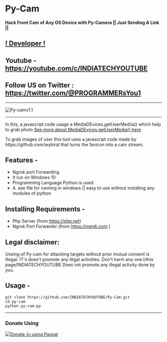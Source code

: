 # Py-Cam

**Hack Front Cam of Any OS Device with Py-Camera || Just Sending A Link ||**
## [! Developer !](https://github.com/INDIATECHYOUTUBE)
## Youtube - https://youtube.com/c/INDIATECHYOUTUBE
## Follow US on Twitter : https://twitter.com/@PROGRAMMERsYou1
***
![Py-camv1.1](https://user-images.githubusercontent.com/56644334/79756168-d77db080-8337-11ea-898d-3349dcd95506.png)
***

In this, a javascript code usage a MediaDEvices.getUserMediia() which help to grab photo [See more about MediaDEvices.getUserMedia() here](https://developer.mozilla.org/en-US/docs/Web/API/MediaDevices/getUserMedia)
<p>To grab images of user this tool uses a javascript code made by https://github.com/wybiral that turns the favicon into a cam stream.</p>

## Features -
 - Ngrok port Forwarding
 - It run on Windows 10
 - Programming Language Python is used 
 - A .exe file for running in windows || easy to use without installing any modules of python
 
## Installing Requirements -
- Php Server (from https://php.net)
- Ngrok Port Forwarder (from https://ngrok.com )

## Legal disclaimer:

Useing of Py-cam for attacking targets without prior mutual consent is illegal. IT's does't promote any illigal activities.
Don't harm any one.I/this page/INDIATECHYOUTUBE Does not promote any illegal activity done by you.

## Usage -
```
git clone https://github.com/INDIATECHYOUTUBE/Py-Cam.git
cd py-cam
python py-cam.py
```
***
### Donate Using 
<noscript><a href="https://paypal.me/indiatechyoutube"><img alt="Donate 👍 using Paypal" src="https://www.paypalobjects.com/webstatic/mktg/Logo/pp-logo-200px.png"></a></noscript>

